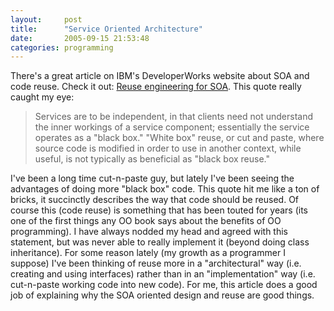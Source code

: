 ```yaml
---
layout:     post
title:      "Service Oriented Architecture"
date:       2005-09-15 21:53:48
categories: programming
---
```

There's a great article on IBM's DeveloperWorks website about SOA and code reuse. Check it out: [Reuse engineering for SOA](http://www-128.ibm.com/developerworks/webservices/library/ws-reuse-soa.html?ca=drs-tp3705). This quote really caught my eye: 

> Services are to be independent, in that clients need not understand the inner workings of a service component; essentially the service operates as a "black box." "White box" reuse, or cut and paste, where source code is modified in order to use in another context, while useful, is not typically as beneficial as "black box reuse."

I've been a long time cut-n-paste guy, but lately I've been seeing the advantages of doing more "black box" code. This quote hit me like a ton of bricks, it succinctly describes the way that code should be reused. Of course this (code reuse) is something that has been touted for years (its one of the first things any OO book says about the benefits of OO programming). I have always nodded my head and agreed with this statement, but was never able to really implement it (beyond doing class inheritance). For some reason lately (my growth as a programmer I suppose) I've been thinking of reuse more in a "architectural" way (i.e. creating and using interfaces) rather than in an "implementation" way (i.e. cut-n-paste working code into new code). For me, this article does a good job of explaining why the SOA oriented design and reuse are good things. 
